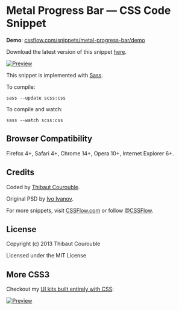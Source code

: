 # Metal Progress Bar — CSS Code Snippet

**Demo**: [cssflow.com/snippets/metal-progress-bar/demo](http://www.cssflow.com/snippets/metal-progress-bar/demo)

Download the latest version of this snippet [here](http://www.cssflow.com/snippets/metal-progress-bar.zip).

[![Preview](http://cdn.cssflow.com/snippets/metal-progress-bar/preview-580.png)](http://www.cssflow.com/snippets/metal-progress-bar)

This snippet is implemented with [Sass](https://github.com/nex3/sass).

To compile:

`sass --update scss:css`

To compile and watch:

`sass --watch scss:css`

## Browser Compatibility

Firefox 4+, Safari 4+, Chrome 14+, Opera 10+, Internet Explorer 6+.

## Credits

Coded by [Thibaut Courouble](http://thibaut.me).

Original PSD by [Ivo Ivanov](http://dribbble.com/shots/748531-Progress-Bar-Freebie).

For more snippets, visit [CSSFlow.com](http://www.cssflow.com) or follow [@CSSFlow](https://twitter.com/CSSFlow).

## License

Copyright (c) 2013 Thibaut Courouble

Licensed under the MIT License

## More CSS3

Checkout my [UI kits built entirely with CSS](http://www.cssflow.com/ui-kits):

[![Preview](http://cdn.cssflow.com/kits/all_kits_preview_850.png)](http://www.cssflow.com/ui-kits)
